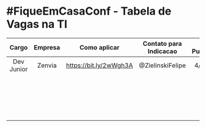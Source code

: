 # #FiqueEmCasaConf - Tabela de Vagas na TI

| **Cargo**          | **Empresa**       | **Como aplicar**          | **Contato para Indicacao**   | **Data Publicacao** |
|:-----------------: |:-----------------:|:-------------------------:|:----------------------------:|:-------------------:|
|Dev Junior          |     Zenvia        |https://bit.ly/2wWgh3A     |@ZielinskiFelipe              |   4/4/2020          |   
|                    |                   |                           |                              |                     |
|                    |                   |                           |                              |                     |
|                    |                   |                           |                              |                     |
|                    |                   |                           |                              |                     |
|                    |                   |                           |                              |                     |
|                    |                   |                           |                              |                     |
|                    |                   |                           |                              |                     |
|                    |                   |                           |                              |                     |
|                    |                   |                           |                              |                     |
|                    |                   |                           |                              |                     |
|                    |                   |                           |                              |                     |
|                    |                   |                           |                              |                     |
|                    |                   |                           |                              |                     |
|                    |                   |                           |                              |                     |
|                    |                   |                           |                              |                     |
|                    |                   |                           |                              |                     |
|                    |                   |                           |                              |                     |
|                    |                   |                           |                              |                     |
|                    |                   |                           |                              |                     |
|                    |                   |                           |                              |                     |
    


     
